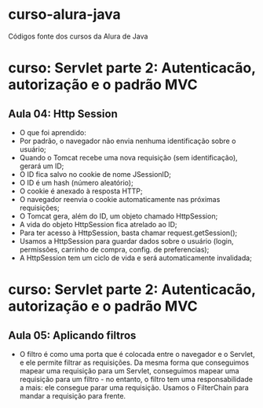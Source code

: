 # curso-alura-java
Códigos fonte dos cursos da Alura de Java

# curso: Servlet parte 2: Autenticacão, autorização e o padrão MVC
## Aula 04: Http Session
- O que foi aprendido: 
- Por padrão, o navegador não envia nenhuma identificação sobre o usuário;
- Quando o Tomcat recebe uma nova requisição (sem identificação), gerará um ID;
- O ID fica salvo no cookie de nome JSessionID; 
- O ID é um hash (número aleatório);
- O cookie é anexado à resposta HTTP;
- O navegador reenvia o cookie automaticamente nas próximas requisições;
- O Tomcat gera, além do ID, um objeto chamado HttpSession;
- A vida do objeto HttpSession fica atrelado ao ID;
- Para ter acesso à HttpSession, basta chamar request.getSession();
- Usamos a HttpSession para guardar dados sobre o usuário (login, permissões, carrinho de compra, config. de preferencias);
- A HttpSession tem um ciclo de vida e será automaticamente invalidada;

# curso: Servlet parte 2: Autenticacão, autorização e o padrão MVC
## Aula 05: Aplicando filtros
- O filtro é como uma porta que é colocada entre o navegador e o Servlet, e ele permite filtrar as requisições. Da mesma forma que conseguimos mapear uma requisição para um Servlet, conseguimos mapear uma requisição para um filtro - no entanto, o filtro tem uma responsabilidade a mais: ele consegue parar uma requisição. Usamos o FilterChain para mandar a requisição para frente.


